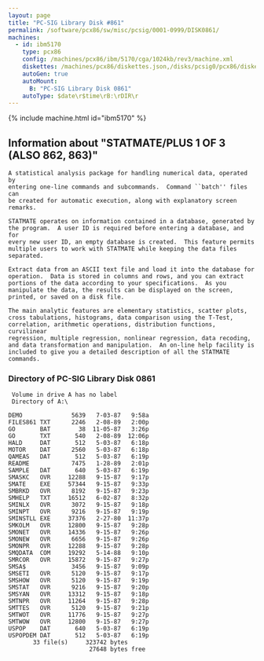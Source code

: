 ```yaml
---
layout: page
title: "PC-SIG Library Disk #861"
permalink: /software/pcx86/sw/misc/pcsig/0001-0999/DISK0861/
machines:
  - id: ibm5170
    type: pcx86
    config: /machines/pcx86/ibm/5170/cga/1024kb/rev3/machine.xml
    diskettes: /machines/pcx86/diskettes.json,/disks/pcsig0/pcx86/diskettes.json
    autoGen: true
    autoMount:
      B: "PC-SIG Library Disk 0861"
    autoType: $date\r$time\rB:\rDIR\r
---
```


{% include machine.html id="ibm5170" %}

## Information about "STATMATE/PLUS 1 OF 3 (ALSO 862, 863)"

    A statistical analysis package for handling numerical data, operated by
    entering one-line commands and subcommands.  Command ``batch'' files can
    be created for automatic execution, along with explanatory screen
    remarks.
    
    STATMATE operates on information contained in a database, generated by
    the program.  A user ID is required before entering a database, and for
    every new user ID, an empty database is created.  This feature permits
    multiple users to work with STATMATE while keeping the data files
    separated.
    
    Extract data from an ASCII text file and load it into the database for
    operation.  Data is stored in columns and rows, and you can extract
    portions of the data according to your specifications.  As you
    manipulate the data, the results can be displayed on the screen,
    printed, or saved on a disk file.
    
    The main analytic features are elementary statistics, scatter plots,
    cross tabulations, histograms, data comparison using the T-Test,
    correlation, arithmetic operations, distribution functions, curvilinear
    regression, multiple regression, nonlinear regression, data recoding,
    and data transformation and manipulation.  An on-line help facility is
    included to give you a detailed description of all the STATMATE
    commands.

### Directory of PC-SIG Library Disk 0861

     Volume in drive A has no label
     Directory of A:\

    DEMO              5639   7-03-87   9:58a
    FILES861 TXT      2246   2-08-89   2:00p
    GO       BAT        38  11-05-87   3:26p
    GO       TXT       540   2-08-89  12:06p
    HALD     DAT       512   5-03-87   6:18p
    MOTOR    DAT      2560   5-03-87   6:18p
    QAMEAS   DAT       512   5-03-87   6:19p
    README            7475   1-28-89   2:01p
    SAMPLE   DAT       640   5-03-87   6:19p
    SMASKC   OVR     12288   9-15-87   9:17p
    SMATE    EXE     57344   9-15-87   9:33p
    SMBRKD   OVR      8192   9-15-87   9:23p
    SMHELP   TXT     16512   6-02-87   8:32p
    SMINLX   OVR      3072   9-15-87   9:18p
    SMINPT   OVR      9216   9-15-87   9:19p
    SMINSTLL EXE     37376   2-27-80  11:37p
    SMKOLM   OVR     12800   9-15-87   9:28p
    SMONET   OVR     14336   9-15-87   9:26p
    SMONEW   OVR      6656   9-15-87   9:26p
    SMONPR   OVR     12288   9-15-87   9:28p
    SMQDATA  COM     19292   5-14-88   9:10p
    SMRCOR   OVR     15872   9-15-87   9:27p
    SMSA$             3456   9-15-87   9:09p
    SMSETI   OVR      5120   9-15-87   9:17p
    SMSHOW   OVR      5120   9-15-87   9:19p
    SMSTAT   OVR      9216   9-15-87   9:20p
    SMSYAN   OVR     13312   9-15-87   9:18p
    SMTNPR   OVR     11264   9-15-87   9:28p
    SMTTES   OVR      5120   9-15-87   9:21p
    SMTWOT   OVR     11776   9-15-87   9:27p
    SMTWOW   OVR     12800   9-15-87   9:27p
    USPOP    DAT       640   5-03-87   6:19p
    USPOPDEM DAT       512   5-03-87   6:19p
           33 file(s)     323742 bytes
                           27648 bytes free
